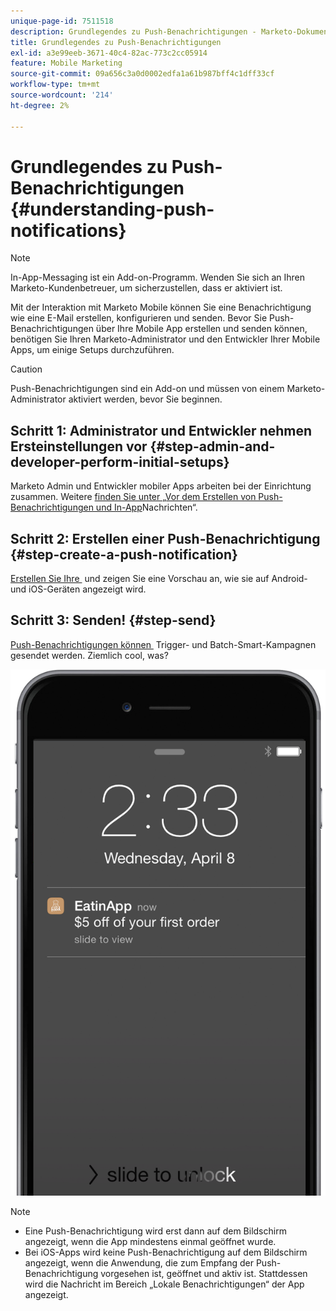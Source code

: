 ```yaml
---
unique-page-id: 7511518
description: Grundlegendes zu Push-Benachrichtigungen - Marketo-Dokumente - Produktdokumentation
title: Grundlegendes zu Push-Benachrichtigungen
exl-id: a3e99eeb-3671-40c4-82ac-773c2cc05914
feature: Mobile Marketing
source-git-commit: 09a656c3a0d0002edfa1a61b987bff4c1dff33cf
workflow-type: tm+mt
source-wordcount: '214'
ht-degree: 2%

---
```


# Grundlegendes zu Push-Benachrichtigungen {#understanding-push-notifications}

>[!NOTE]
>
>In-App-Messaging ist ein Add-on-Programm. Wenden Sie sich an Ihren Marketo-Kundenbetreuer, um sicherzustellen, dass er aktiviert ist.

Mit der Interaktion mit Marketo Mobile können Sie eine Benachrichtigung wie eine E-Mail erstellen, konfigurieren und senden.  Bevor Sie Push-Benachrichtigungen über Ihre Mobile App erstellen und senden können, benötigen Sie Ihren Marketo-Administrator und den Entwickler Ihrer Mobile Apps, um einige Setups durchzuführen.

>[!CAUTION]
>
>Push-Benachrichtigungen sind ein Add-on und müssen von einem Marketo-Administrator aktiviert werden, bevor Sie beginnen.

## Schritt 1: Administrator und Entwickler nehmen Ersteinstellungen vor {#step-admin-and-developer-perform-initial-setups}

Marketo Admin und Entwickler mobiler Apps arbeiten bei der Einrichtung zusammen. Weitere [&#x200B; finden Sie unter „Vor dem Erstellen von Push-Benachrichtigungen und In-App](/help/marketo/product-docs/mobile-marketing/admin/before-you-create-push-notifications-and-in-app-messages.md)Nachrichten“.

## Schritt 2: Erstellen einer Push-Benachrichtigung {#step-create-a-push-notification}

[Erstellen Sie Ihre &#x200B;](/help/marketo/product-docs/mobile-marketing/push-notifications/create-a-push-notification.md) und zeigen Sie eine Vorschau an, wie sie auf Android- und iOS-Geräten angezeigt wird.

## Schritt 3: Senden! {#step-send}

[Push-Benachrichtigungen können &#x200B;](/help/marketo/product-docs/mobile-marketing/push-notifications/send-a-mobile-push-notification.md) Trigger- und Batch-Smart-Kampagnen gesendet werden. Ziemlich cool, was?

![](assets/image2015-4-27-8-3a41-3a43.png)

>[!NOTE]
>
>* Eine Push-Benachrichtigung wird erst dann auf dem Bildschirm angezeigt, wenn die App mindestens einmal geöffnet wurde.
>* Bei iOS-Apps wird keine Push-Benachrichtigung auf dem Bildschirm angezeigt, wenn die Anwendung, die zum Empfang der Push-Benachrichtigung vorgesehen ist, geöffnet und aktiv ist. Stattdessen wird die Nachricht im Bereich „Lokale Benachrichtigungen“ der App angezeigt.
